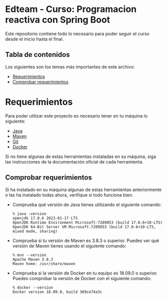 # Edteam - Curso: Programacion reactiva con Spring Boot

Este repositorio contiene todo lo necesario para poder seguir el curso desde el inicio hasta el final.

## Tabla de contenidos

Los siguientes son los temas más importantes de este archivo:
- [Requerimientos](#Requerimientos)
- [Comprobar requerimientos](#comprobar-requerimientos)

# Requerimientos

Para poder utilizar este proyecto es necesario tener en tu máquina lo siguiente:
- [Java](https://www.oracle.com/ar/java/technologies/downloads/#java17l)
- [Maven](https://maven.apache.org/)
- [Git](https://git-scm.com/)
- [Docker](https://www.docker.com/)

Si no tiene algunas de estas herramientas instaladas en su máquina, siga las instrucciones de la documentación oficial de cada herramienta.

## Comprobar requerimientos

Si ha instalado en su máquina algunas de estas herramientas anteriormente o las ha instalado todas ahora, verifique si todo funciona bien.

- Comprueba qué versión de Java tienes utilizando el siguiente comando:
   ````
   % java -version
  openjdk 17.0.6 2023-01-17 LTS
  OpenJDK Runtime Environment Microsoft-7209853 (build 17.0.6+10-LTS)
  OpenJDK 64-Bit Server VM Microsoft-7209853 (build 17.0.6+10-LTS, mixed mode, sharing)

   ````
- Comprueba si tu versión de Maven es 3.8.3 o superior. Puedes ver qué versión de Maven tienes usando el siguiente comando:
   ````
   % mvn --version
   Apache Maven 3.8.3
   Maven home: /usr/share/maven
   ````
- Comprueba si la versión de Docker en tu equipo es 18.09.0 o superior. Puedes comprobar la versión de Docker con el siguiente comando:

   ````
   % docker --version
   Docker version 18.09.0, build 369ce74a3c
   ````